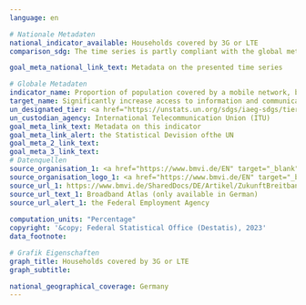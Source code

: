 ```yaml
---
language: en    

# Nationale Metadaten    
national_indicator_available: Households covered by 3G or LTE    
comparison_sdg: The time series is partly compliant with the global metadata.    

goal_meta_national_link_text: Metadata on the presented time series    

# Globale Metadaten    
indicator_name: Proportion of population covered by a mobile network, by technology    
target_name: Significantly increase access to information and communications technology and strive to provide universal and affordable access to the Internet in least developed countries by 2020    
un_designated_tier: <a href="https://unstats.un.org/sdgs/iaeg-sdgs/tier-classification/" title="Click here for more information on the UN tier classification." target="_blank" onclick="return confirm_alert('the United Nations Statistics Division','En')>Tier I</a>    
un_custodian_agency: International Telecommunication Union (ITU)    
goal_meta_link_text: Metadata on this indicator    
goal_meta_link_alert: the Statistical Devision ofthe UN    
goal_meta_2_link_text:     
goal_meta_3_link_text:         
# Datenquellen
source_organisation_1: <a href="https://www.bmvi.de/EN" target="_blank" onclick="return confirm_alert('the Federal Employment Agency');"> Federal Ministry for Digital and Transport </a>
source_organisation_logo_1: <a href="https://www.bmvi.de/EN" target="_blank" onclick="return confirm_alert('the Federal Employment Agency');"><img src="https://g205sdgs.github.io/sdg-indicators/public/OrgImgEn/bmdv.png" alt="Logo bmdv" style="height:60px; width:148px"/></a>
source_url_1: https://www.bmvi.de/SharedDocs/DE/Artikel/ZukunftBreitband/aeltere-berichte-zum-breitbandatlas.html
source_url_text_1: Broadband Atlas (only available in German)
source_url_alert_1: the Federal Employment Agency
    
computation_units: "Percentage"    
copyright: '&copy; Federal Statistical Office (Destatis), 2023'    
data_footnote:     

# Grafik Eigenschaften    
graph_title: Households covered by 3G or LTE
graph_subtitle:     

national_geographical_coverage: Germany    
---
```


<span></span>